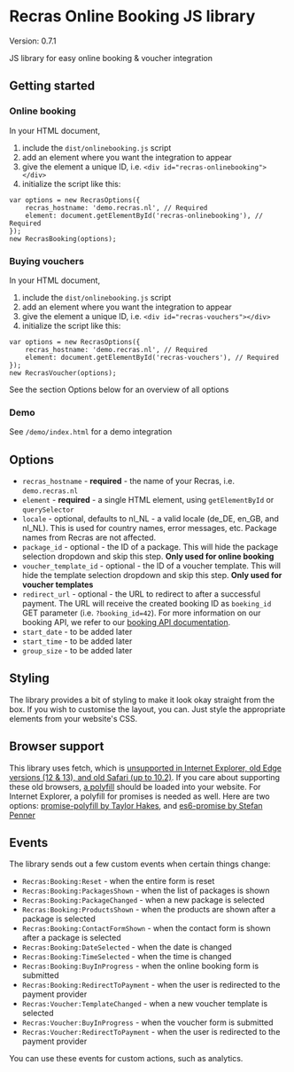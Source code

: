 # Recras Online Booking JS library
Version: 0.7.1

JS library for easy online booking & voucher integration

## Getting started
### Online booking
In your HTML document,
1. include the `dist/onlinebooking.js` script
1. add an element where you want the integration to appear
1. give the element a unique ID, i.e. `<div id="recras-onlinebooking"></div>`
1. initialize the script like this:
```
var options = new RecrasOptions({
    recras_hostname: 'demo.recras.nl', // Required
    element: document.getElementById('recras-onlinebooking'), // Required
});
new RecrasBooking(options);
```

### Buying vouchers
In your HTML document,
1. include the `dist/onlinebooking.js` script
1. add an element where you want the integration to appear
1. give the element a unique ID, i.e. `<div id="recras-vouchers"></div>`
1. initialize the script like this:
```
var options = new RecrasOptions({
    recras_hostname: 'demo.recras.nl', // Required
    element: document.getElementById('recras-vouchers'), // Required
});
new RecrasVoucher(options);
```
See the section Options below for an overview of all options


### Demo
See `/demo/index.html` for a demo integration

## Options
* `recras_hostname` - **required** - the name of your Recras, i.e. `demo.recras.nl`
* `element` - **required** - a single HTML element, using `getElementById` or `querySelector`
* `locale` - optional, defaults to nl_NL - a valid locale (de_DE, en_GB, and nl_NL). This is used for country names, error messages, etc. Package names from Recras are not affected.
* `package_id` - optional - the ID of a package. This will hide the package selection dropdown and skip this step. **Only used for online booking**
* `voucher_template_id` - optional - the ID of a voucher template. This will hide the template selection dropdown and skip this step. **Only used for voucher templates**
* `redirect_url` - optional - the URL to redirect to after a successful payment. The URL will receive the created booking ID as `boeking_id` GET parameter (i.e. `?booking_id=42`). For more information on our booking API, we refer to our [booking API documentation](https://recras.github.io/docs/endpoints/boekingen.html).
* `start_date` - to be added later
* `start_time` - to be added later
* `group_size` - to be added later

## Styling
The library provides a bit of styling to make it look okay straight from the box. If you wish to customise the layout, you can. Just style the appropriate elements from your website's CSS.

## Browser support
This library uses fetch, which is [unsupported in Internet Explorer, old Edge versions (12 & 13), and old Safari (up to 10.2)](https://caniuse.com/#feat=fetch). If you care about supporting these old browsers, [a polyfill](https://github.com/github/fetch) should be loaded into your website.
For Internet Explorer, a polyfill for promises is needed as well. Here are two options: [promise-polyfill by Taylor Hakes](https://github.com/taylorhakes/promise-polyfill), and [es6-promise by Stefan Penner](https://github.com/stefanpenner/es6-promise)

## Events
The library sends out a few custom events when certain things change:

* `Recras:Booking:Reset` - when the entire form is reset
* `Recras:Booking:PackagesShown` - when the list of packages is shown
* `Recras:Booking:PackageChanged` - when a new package is selected
* `Recras:Booking:ProductsShown` - when the products are shown after a package is selected
* `Recras:Booking:ContactFormShown` - when the contact form is shown after a package is selected
* `Recras:Booking:DateSelected` - when the date is changed
* `Recras:Booking:TimeSelected` - when the time is changed
* `Recras:Booking:BuyInProgress` - when the online booking form is submitted
* `Recras:Booking:RedirectToPayment` - when the user is redirected to the payment provider
* `Recras:Voucher:TemplateChanged` - when a new voucher template is selected
* `Recras:Voucher:BuyInProgress` - when the voucher form is submitted
* `Recras:Voucher:RedirectToPayment` - when the user is redirected to the payment provider

You can use these events for custom actions, such as analytics.
